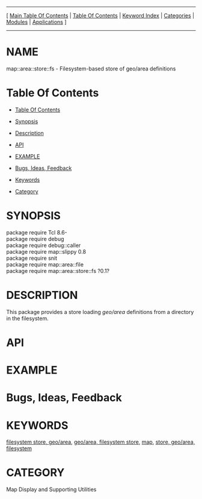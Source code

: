 
[//000000001]: # (map::area::store::fs \- Map display support)
[//000000002]: # (Generated from file 'area\-store\-fs\.man' by tcllib/doctools with format 'markdown')
[//000000003]: # (map::area::store::fs\(n\) 0\.1 tklib "Map display support")

<hr> [ <a href="../../../../toc.md">Main Table Of Contents</a> &#124; <a
href="../../../toc.md">Table Of Contents</a> &#124; <a
href="../../../../index.md">Keyword Index</a> &#124; <a
href="../../../../toc0.md">Categories</a> &#124; <a
href="../../../../toc1.md">Modules</a> &#124; <a
href="../../../../toc2.md">Applications</a> ] <hr>

# NAME

map::area::store::fs \- Filesystem\-based store of geo/area definitions

# <a name='toc'></a>Table Of Contents

  - [Table Of Contents](#toc)

  - [Synopsis](#synopsis)

  - [Description](#section1)

  - [API](#section2)

  - [EXAMPLE](#section3)

  - [Bugs, Ideas, Feedback](#section4)

  - [Keywords](#keywords)

  - [Category](#category)

# <a name='synopsis'></a>SYNOPSIS

package require Tcl 8\.6\-  
package require debug  
package require debug::caller  
package require map::slippy 0\.8  
package require snit  
package require map::area::file  
package require map::area::store::fs ?0\.1?  

# <a name='description'></a>DESCRIPTION

This package provides a store loading *geo/area* definitions from a directory
in the filesystem\.

# <a name='section2'></a>API

# <a name='section3'></a>EXAMPLE

# <a name='section4'></a>Bugs, Ideas, Feedback

# <a name='keywords'></a>KEYWORDS

[filesystem store,
geo/area](\.\./\.\./\.\./\.\./index\.md\#filesystem\_store\_geo\_area), [geo/area,
filesystem store](\.\./\.\./\.\./\.\./index\.md\#geo\_area\_filesystem\_store),
[map](\.\./\.\./\.\./\.\./index\.md\#map), [store, geo/area,
filesystem](\.\./\.\./\.\./\.\./index\.md\#store\_geo\_area\_filesystem)

# <a name='category'></a>CATEGORY

Map Display and Supporting Utilities

